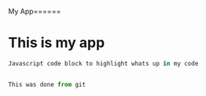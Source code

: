My App======
# This is my app
```javascript
Javascript code block to highlight whats up in my code


This was done from git 
